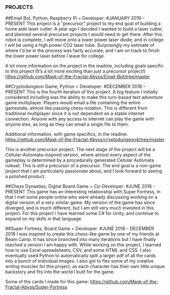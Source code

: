 ### PROJECTS
##Email Bot, Python, Raspberry Pi = Developer:
#JANUARY 2019 – PRESENT
This project is a "precursor" project to my end goal of building a home aide laser cutter. A year ago I decided I wanted to build a laser cutter, and planned several precursor projects I would need to get there. After this robot is complete, I will move onto a lower power laser diode, and in college I will be using a high power CO2 laser tube. Surprisingly my estimate of where I'd be in the process was fairly accurate, and I am on track to finish the lower power laser before I leave for college.

A lot more information on the project in the readme, including goals specific to this project (It’s a lot more exciting than just a precursor project!)
https://github.com/Mask-of-the-Fractal-Abyss/Email-Bot/tree/master

##Cryptodungeon Game, Python = Developer:
#DECEMBER 2018 – PRESENT
This is the fourth iteration of this project. A big feature I initially considered including was the ability to make this turn-based text adventure game multiplayer. Players would email a file containing the entire gamestate, almost like passing chess notation. This is different from traditional multiplayer since it is not dependent on a stable internet connection. Anyone with any access to internet can play the game with anyone else, as long as they can email a single file to them.

Additional information, with game specifics, in the readme.
https://github.com/Mask-of-the-Fractal-Abyss/cryptodungeon4/tree/master

This is another precursor project. The next stage of the project will be a Cellular-Automata-inspired version, where almost every aspect of the gameplay is determined by a procedurally generated Cellular Automata ruleset.  This is still a precursor of a precursor. The end goal is a non-game project that I am particularly passionate about, and I look forward to seeing a polished product.

##Chess Dynasties, Digital Board Game = Co-Developer:
#JUNE 2018 - PRESENT
This game has an interesting relationship with Super Fortress, in that I met some people online who were already discussing working on a digital version of a very similar game.  My version of the game has since diverged, and is much different, but I am still very much invested in this project.  For this project I have learned some C# for Unity, and continue to expand on my skills in that language.

##Super Fortress, Board Game = Developer:
#JUNE 2016 - DECEMBER 2018
I was inspired to create this chess-like game by one of my friends at Beam Camp.  It has since branched into many iterations but I have finally reached a version I am happy with.  While working on this project, I learned how to use Excel spreadsheets, CSV, and some HTML and CSS.  I also eventually used Python to automatically split a larger pdf of all the cards into a bunch of individual images. I also got to flex some of my creative writing muscles for this project, as each character has their own little unique backstory and fits into the world I built for the game.

Some of the cards I made for this game:
https://github.com/Mask-of-the-Fractal-Abyss/Super-Fortress


